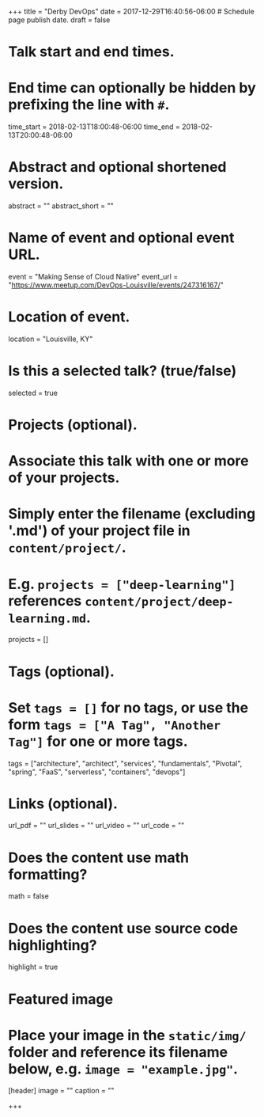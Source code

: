 +++
title = "Derby DevOps"
date = 2017-12-29T16:40:56-06:00  # Schedule page publish date.
draft = false

# Talk start and end times.
#   End time can optionally be hidden by prefixing the line with `#`.
time_start = 2018-02-13T18:00:48-06:00
time_end = 2018-02-13T20:00:48-06:00

# Abstract and optional shortened version.
abstract = ""
abstract_short = ""

# Name of event and optional event URL.
event = "Making Sense of Cloud Native"
event_url = "https://www.meetup.com/DevOps-Louisville/events/247316167/"

# Location of event.
location = "Louisville, KY"

# Is this a selected talk? (true/false)
selected = true

# Projects (optional).
#   Associate this talk with one or more of your projects.
#   Simply enter the filename (excluding '.md') of your project file in `content/project/`.
#   E.g. `projects = ["deep-learning"]` references `content/project/deep-learning.md`.
projects = []

# Tags (optional).
#   Set `tags = []` for no tags, or use the form `tags = ["A Tag", "Another Tag"]` for one or more tags.
tags = ["architecture", "architect", "services", "fundamentals", "Pivotal", "spring", "FaaS", "serverless", "containers", "devops"]

# Links (optional).
url_pdf = ""
url_slides = ""
url_video = ""
url_code = ""

# Does the content use math formatting?
math = false

# Does the content use source code highlighting?
highlight = true

# Featured image
# Place your image in the `static/img/` folder and reference its filename below, e.g. `image = "example.jpg"`.
[header]
image = ""
caption = ""

+++
